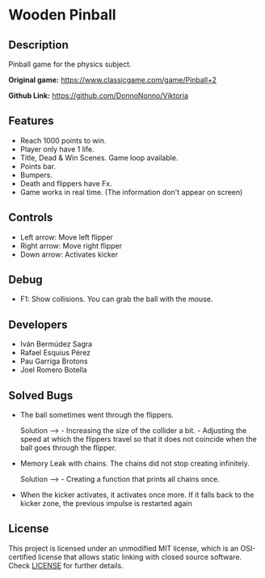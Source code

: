# Wooden Pinball
 
## Description
Pinball game for the physics subject. 

**Original game:** https://www.classicgame.com/game/Pinball+2

**Github Link:** https://github.com/DonnoNonno/Viktoria

## Features

 - Reach 1000 points to win.
 - Player only have 1 life.
 - Title, Dead & Win Scenes. Game loop available.
 - Points bar.
 - Bumpers.
 - Death and flippers have Fx.
 - Game works in real time. (The information don't appear on screen)

## Controls

 - Left arrow: Move left flipper
 - Right arrow: Move right flipper
 - Down arrow: Activates kicker

## Debug

 - F1: Show collisions. You can grab the ball with the mouse.

## Developers

 - Iván Bermúdez Sagra
 - Rafael Esquius Pérez
 - Pau Garriga Brotons
 - Joel Romero Botella

## Solved Bugs
 - The ball sometimes went through the flippers.

   Solution --> - Increasing the size of the collider a bit.
              - Adjusting the speed at which the flippers travel so that it does not coincide when the ball goes through the flipper.
 
 - Memory Leak with chains. The chains did not stop creating infinitely.

   Solution --> - Creating a function that prints all chains once.
   
 - When the kicker activates, it activates once more. If it falls back to the kicker zone, the previous impulse is restarted again

## License

This project is licensed under an unmodified MIT license, which is an OSI-certified license that allows static linking with closed source software. Check [LICENSE](LICENSE) for further details.
